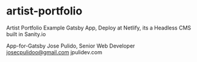 # artist-portfolio
Artist Portfolio Example Gatsby App, Deploy at Netlify, its a Headless CMS built in Sanity.io

App-for-Gatsby
Jose Pulido, Senior Web Developer
josecpulidoo@gmail.com
jpulidev.com
